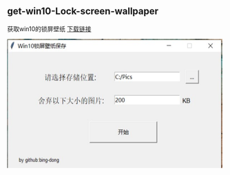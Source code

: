 ## get-win10-Lock-screen-wallpaper
获取win10的锁屏壁纸 [下载链接](https://github.com/bing-dong/get-win10-Lock-screen-wallpaper/releases/download/V1.0/picGet.exe)

<img src="/intr.jpg" width="500" height="300" align="center">

